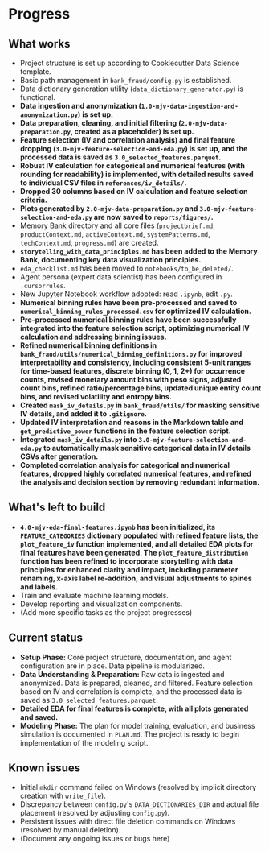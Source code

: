 # Progress

## What works

*   Project structure is set up according to Cookiecutter Data Science template.
*   Basic path management in `bank_fraud/config.py` is established.
*   Data dictionary generation utility (`data_dictionary_generator.py`) is functional.
*   **Data ingestion and anonymization (`1.0-mjv-data-ingestion-and-anonymization.py`) is set up.**
*   **Data preparation, cleaning, and initial filtering (`2.0-mjv-data-preparation.py`, created as a placeholder) is set up.**
*   **Feature selection (IV and correlation analysis) and final feature dropping (`3.0-mjv-feature-selection-and-eda.py`) is set up, and the processed data is saved as `3.0_selected_features.parquet`.**
*   **Robust IV calculation for categorical and numerical features (with rounding for readability) is implemented, with detailed results saved to individual CSV files in `references/iv_details/`.**
*   **Dropped 30 columns based on IV calculation and feature selection criteria.**
*   **Plots generated by `2.0-mjv-data-preparation.py` and `3.0-mjv-feature-selection-and-eda.py` are now saved to `reports/figures/`.**
*   Memory Bank directory and all core files (`projectbrief.md`, `productContext.md`, `activeContext.md`, `systemPatterns.md`, `techContext.md`, `progress.md`) are created.
*   **`storytelling_with_data_principles.md` has been added to the Memory Bank, documenting key data visualization principles.**
*   `eda_checklist.md` has been moved to `notebooks/to_be_deleted/`.
*   Agent persona (expert data scientist) has been configured in `.cursorrules`.
*   New Jupyter Notebook workflow adopted: read `.ipynb`, edit `.py`.
*   **Numerical binning rules have been pre-processed and saved to `numerical_binning_rules_processed.csv` for optimized IV calculation.**
*   **Pre-processed numerical binning rules have been successfully integrated into the feature selection script, optimizing numerical IV calculation and addressing binning issues.**
*   **Refined numerical binning definitions in `bank_fraud/utils/numerical_binning_definitions.py` for improved interpretability and consistency, including consistent 5-unit ranges for time-based features, discrete binning (0, 1, 2+) for occurrence counts, revised monetary amount bins with peso signs, adjusted count bins, refined ratio/percentage bins, updated unique entity count bins, and revised volatility and entropy bins.**
*   **Created `mask_iv_details.py` in `bank_fraud/utils/` for masking sensitive IV details, and added it to `.gitignore`.**
*   **Updated IV interpretation and reasons in the Markdown table and `get_predictive_power` functions in the feature selection script.**
*   **Integrated `mask_iv_details.py` into `3.0-mjv-feature-selection-and-eda.py` to automatically mask sensitive categorical data in IV details CSVs after generation.**
*   **Completed correlation analysis for categorical and numerical features, dropped highly correlated numerical features, and refined the analysis and decision section by removing redundant information.**

## What's left to build

*   **`4.0-mjv-eda-final-features.ipynb` has been initialized, its `FEATURE_CATEGORIES` dictionary populated with refined feature lists, the `plot_feature_iv` function implemented, and all detailed EDA plots for final features have been generated. The `plot_feature_distribution` function has been refined to incorporate storytelling with data principles for enhanced clarity and impact, including parameter renaming, x-axis label re-addition, and visual adjustments to spines and labels.**
*   Train and evaluate machine learning models.
*   Develop reporting and visualization components.
*   (Add more specific tasks as the project progresses)

## Current status

*   **Setup Phase:** Core project structure, documentation, and agent configuration are in place. Data pipeline is modularized.
*   **Data Understanding & Preparation:** Raw data is ingested and anonymized. Data is prepared, cleaned, and filtered. Feature selection based on IV and correlation is complete, and the processed data is saved as `3.0_selected_features.parquet`.
*   **Detailed EDA for final features is complete, with all plots generated and saved.**
*   **Modeling Phase:** The plan for model training, evaluation, and business simulation is documented in `PLAN.md`. The project is ready to begin implementation of the modeling script.

## Known issues

*   Initial `mkdir` command failed on Windows (resolved by implicit directory creation with `write_file`).
*   Discrepancy between `config.py`'s `DATA_DICTIONARIES_DIR` and actual file placement (resolved by adjusting `config.py`).
*   Persistent issues with direct file deletion commands on Windows (resolved by manual deletion).
*   (Document any ongoing issues or bugs here)
